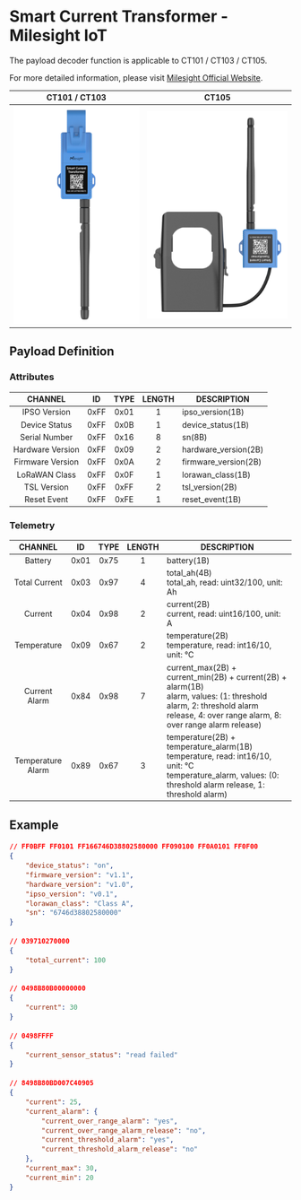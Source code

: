 # Smart Current Transformer - Milesight IoT

The payload decoder function is applicable to CT101 / CT103 / CT105.

For more detailed information, please visit [Milesight Official Website](https://www.milesight.com/iot/product/lorawan-sensor/ct10x).

|          CT101 / CT103          |        CT105        |
| :-----------------------------: | :-----------------: |
| ![CT101_CT103](ct101-ct103.png) | ![CT105](ct105.png) |

## Payload Definition

### Attributes

|     CHANNEL      |  ID  | TYPE | LENGTH | DESCRIPTION          |
| :--------------: | :--: | :--: | :----: | -------------------- |
|   IPSO Version   | 0xFF | 0x01 |   1    | ipso_version(1B)     |
|  Device Status   | 0xFF | 0x0B |   1    | device_status(1B)    |
|  Serial Number   | 0xFF | 0x16 |   8    | sn(8B)               |
| Hardware Version | 0xFF | 0x09 |   2    | hardware_version(2B) |
| Firmware Version | 0xFF | 0x0A |   2    | firmware_version(2B) |
|  LoRaWAN Class   | 0xFF | 0x0F |   1    | lorawan_class(1B)    |
|   TSL Version    | 0xFF | 0xFF |   2    | tsl_version(2B)      |
|   Reset Event    | 0xFF | 0xFE |   1    | reset_event(1B)      |

### Telemetry

|      CHANNEL      |  ID  | TYPE | LENGTH | DESCRIPTION                                                                                                                                                                        |
| :---------------: | :--: | :--: | :----: | ---------------------------------------------------------------------------------------------------------------------------------------------------------------------------------- |
|      Battery      | 0x01 | 0x75 |   1    | battery(1B)                                                                                                                                                                        |
|   Total Current   | 0x03 | 0x97 |   4    | total_ah(4B)<br />total_ah, read: uint32/100, unit: Ah                                                                                                                             |
|      Current      | 0x04 | 0x98 |   2    | current(2B)<br />current, read: uint16/100, unit: A                                                                                                                                |
|    Temperature    | 0x09 | 0x67 |   2    | temperature(2B)<br />temperature, read: int16/10, unit: ℃                                                                                                                          |
|   Current Alarm   | 0x84 | 0x98 |   7    | current_max(2B) + current_min(2B) + current(2B) + alarm(1B)<br />alarm, values: (1: threshold alarm, 2: threshold alarm release, 4: over range alarm, 8: over range alarm release) |
| Temperature Alarm | 0x89 | 0x67 |   3    | temperature(2B) + temperature_alarm(1B)<br />temperature, read: int16/10, unit: ℃<br />temperature_alarm, values: (0: threshold alarm release, 1: threshold alarm)                 |

## Example

```json
// FF0BFF FF0101 FF166746D38802580000 FF090100 FF0A0101 FF0F00
{
    "device_status": "on",
    "firmware_version": "v1.1",
    "hardware_version": "v1.0",
    "ipso_version": "v0.1",
    "lorawan_class": "Class A",
    "sn": "6746d38802580000"
}

// 039710270000
{
    "total_current": 100
}

// 0498B80B00000000
{
    "current": 30
}

// 0498FFFF
{
    "current_sensor_status": "read failed"
}

// 8498B80BD007C40905
{
    "current": 25,
    "current_alarm": {
        "current_over_range_alarm": "yes",
        "current_over_range_alarm_release": "no",
        "current_threshold_alarm": "yes",
        "current_threshold_alarm_release": "no"
    },
    "current_max": 30,
    "current_min": 20
}
```
